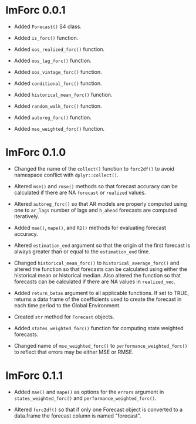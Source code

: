 # lmForc 0.0.1

* Added `Forecast()` S4 class.

* Added `is_forc()` function.

* Added `oos_realized_forc()` function.

* Added `oos_lag_forc()` function.

* Added `oos_vintage_forc()` function.

* Added `conditional_forc()` function.

* Added `historical_mean_forc()` function.

* Added `random_walk_forc()` function.

* Added `autoreg_forc()` function.

* Added `mse_weighted_forc()` function.

# lmForc 0.1.0

* Changed the name of the `collect()` function to `forc2df()` to avoid namespace conflict with `dplyr::collect()`.

* Altered `mse()` and `rmse()` methods so that forecast accuracy can be calculated if there are NA `forecast` or `realized` values.

* Altered `autoreg_forc()` so that AR models are properly computed using one to `ar_lags` number of lags and `h_ahead` forecasts are computed iteratively.

* Added `mae()`, `mape()`, and `R2()` methods for evaluating forecast accuracy.

* Altered `estimation_end` argument so that the origin of the first forecast is always greater than or equal to the `estimation_end` time.

* Changed `historical_mean_forc()` to `historical_average_forc()` and altered the function so that forecasts can be calculated using either the historical mean or historical median. Also altered the function so that forecasts can be calculated if there are NA values in `realized_vec`.

* Added `return_betas` argument to all applicable functions. If set to TRUE, returns a data frame of the coefficients used to create the forecast in each time period to the Global Environment.

* Created `str` method for `Forecast` objects.

* Added `states_weighted_forc()` function for computing state weighted forecasts.

* Changed name of `mse_weighted_forc()` to `performance_weighted_forc()` to reflect that errors may be either MSE or RMSE.

# lmForc 0.1.1

* Added `mae()` and `mape()` as options for the `errors` argument in `states_weighted_forc()` and `performance_weighted_forc()`.

* Altered `forc2df()` so that if only one Forecast object is converted to a data.frame the forecast column is named "forecast".

